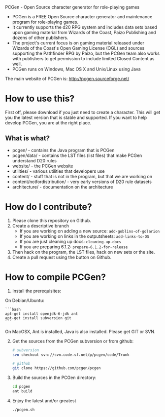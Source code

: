 PCGen - Open Source character generator for role-playing games

* PCGen is a FREE Open Source character generator and maintenance program for role-playing games. 
* It currently supports the d20 RPG system and includes data sets based upon gaming material from Wizards of the Coast, Paizo Publishing and dozens of other publishers. 
* The project's current focus is on gaming material released under Wizards of the Coast's Open Gaming License (OGL) and sources supporting the Pathfinder RPG by Paizo, but the PCGen team also works with publishers to get permission to include limited Closed Content as well. 
* PCGen runs on Windows, Mac OS X and Unix/Linux using Java

The main website of PCGen is:
http://pcgen.sourceforge.net/


How to use this?
================

First off, please download if you just need to create a character. This will get you the latest version that is stable and supported. If you want to help develop PCGen, you are at the right place.

What is what?
-------------

* pcgen/ - contains the Java program that is PCGen
* pcgen/data/ - contains the LST files (list files) that make PCGen understand D20 rules
* website/ - the PCGen website
* utilities/ - various utilities that developers use
* content/ - stuff that is not in the program, but that we are working on
* content/notfordistribution/ - very early versions of D20 rule datasets
* architecture/ - documentation on the architecture


How do I contribute?
====================

1. Please clone this repository on Github. 
2. Create a descriptive branch
   * If you are working on adding a new source: `add-goblins-of-golarion`
   * If you are working on links in the outputsheets: `add-links-to-OS`
   * If you are just cleaning up docs: `cleaning-up-docs`
   * If you are preparing 6.1.2: `prepare-6.1.2-for-release`
3. Then hack on the program, the LST files, hack on new sets or the site.
4. Create a pull request using the button on Github.



How to compile PCGen?
=====================

1. Install the prerequisites:

On Debian/Ubuntu:

    ```bash
    apt-get install openjdk-6-jdk ant
    apt-get install subversion git
    ```

On MacOSX, Ant is installed, Java is also installed. Please get GIT or SVN. 


2. Get the sources from the PCGen subversion or from github:

    ```bash
    # subversion
    svn checkout svn://svn.code.sf.net/p/pcgen/code/Trunk
    ```

    ```bash
    # github
    git clone https://github.com/pcgen/pcgen
    ```

3. Build the sources in the PCGen directory:

    ```bash
    cd pcgen
    ant build
    ```

4. Enjoy the latest and/or greatest

   ```bash
   ./pcgen.sh
   ```
